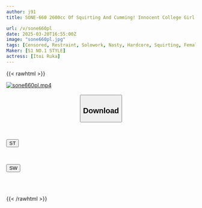 ```yaml
---
author: j91
title: SONE-660 2600cc Of Squirting And Cumming! Innocent College Girl's Erotic Awakening. First Big Peeing And Convulsions Special. Ruka Itoi

url: /v/sone660pl
date: 2025-03-20T16:55:00Z
image: "sone660pl.jpg"
tags: [Censored, Restraint, Solowork, Nasty, Hardcore, Squirting, Female College Student, Acme · Orgasm]
Maker: [S1 NO.1 STYLE]
actress: [Itoi Ruka]
---
```



{{< rawhtml >}}

<div class="video" data-videoid="reYpW7MaY9ty60">
    <a href="javascript:;">
        <img src="/v/sone660pl/sone660pl.jpg" width="WIDTH" height="HEIGHT" alt="sone660pl.mp4" loading="lazy">
    </a>
</div>

<script type="text/javascript" src="https://j91.asia/asset/on-demand-st.js"></script>

<br>
  <link rel="stylesheet" href="https://j91.asia/asset/bs5.css">
  
  <center>
  <button class="btn btn-primary" type="button" data-bs-toggle="collapse" data-bs-target=".multi-collapse" aria-expanded="false" aria-controls="multiCollapseExample1 multiCollapseExample2"><h2>Download</h2></button></center>
</p>
<div class="row">
  <div class="col">
    <div class="collapse multi-collapse" id="multiCollapseExample1">
      <div class="card card-body">
	      	      <br>
<div class="buttons">  
<p><a href="/v/sone660pl/st.html" target="_blank"><button class="btn-hover color-3"><i class="fa fa-download"></i> ST</button></a></p></div>
    </div>
  </div>
</div>
  <div class="col">
    <div class="collapse multi-collapse" id="multiCollapseExample2">
      <div class="card card-body">
	      <br>
<div class="buttons">
<p><a href="/v/sone660pl/sw.html" target="_blank"><button class="btn-hover color-2"><i class="fa fa-download"></i> SW</button></a></p></div>
<br><br>
      </div>
    </div>
  </div>
</div>

{{< /rawhtml >}}